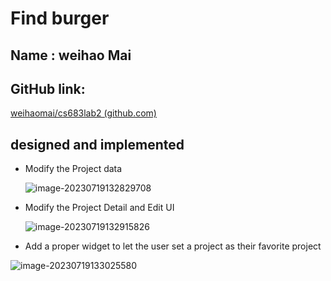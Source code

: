 # Find burger 

## Name : weihao Mai

## GitHub link:

 [weihaomai/cs683lab2 (github.com)](https://github.com/weihaomai/cs683lab2)

## designed and implemented

- Modify the Project data

  ![image-20230719132829708](C:\Users\13428\AppData\Roaming\Typora\typora-user-images\image-20230719132829708.png)

- Modify the Project Detail and Edit UI

  ![image-20230719132915826](C:\Users\13428\AppData\Roaming\Typora\typora-user-images\image-20230719132915826.png)

- Add a proper widget to let the user set a project as their favorite project 

![image-20230719133025580](C:\Users\13428\AppData\Roaming\Typora\typora-user-images\image-20230719133025580.png)
